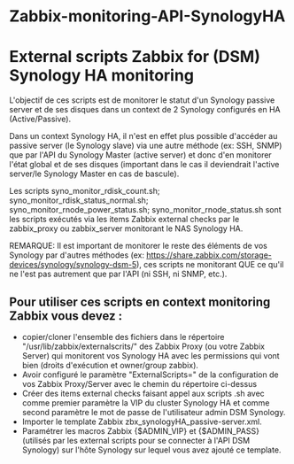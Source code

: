 # Zabbix-monitoring-API-SynologyHA

External scripts Zabbix for (DSM) Synology HA monitoring 
==========================================================================

L'objectif de ces scripts est de monitorer le statut d'un Synology passive server et de ses disques dans un context de 2 Synology configurés en HA (Active/Passive). 

Dans un context Synology HA, il n'est en effet plus possible d'accéder au passive server (le Synology slave) via une autre méthode (ex: SSH, SNMP) que par l'API du Synology Master (active server) et donc d'en monitorer l'état global et de ses disques (important dans le cas il deviendrait l'active server/le Synology Master en cas de bascule).

Les scripts syno_monitor_rdisk_count.sh; syno_monitor_rdisk_status_normal.sh; syno_monitor_rnode_power_status.sh; syno_monitor_rnode_status.sh sont les scripts exécutés via les items Zabbix external checks par le zabbix_proxy ou zabbix_server monitorant le NAS Synology HA.

REMARQUE: Il est important de monitorer le reste des éléments de vos Synology par d'autres méthodes (ex: https://share.zabbix.com/storage-devices/synology/synology-dsm-5), ces scripts ne monitorant QUE ce qu'il ne l'est pas autrement que par l'API (ni SSH, ni SNMP, etc.).

Pour utiliser ces scripts en context monitoring Zabbix vous devez :
-----------------------------------------------------------

- copier/cloner l'ensemble des fichiers dans le répertoire "/usr/lib/zabbix/externalscrits/" des Zabbix Proxy (ou votre Zabbix Server) qui monitorent vos Synology HA avec les permissions qui vont bien (droits d'exécution et owner/group zabbix).
- Avoir configuré le paramètre "ExternalScripts=" de la configuration de vos Zabbix Proxy/Server avec le chemin du répertoire ci-dessus
- Créer des items external checks faisant appel aux scripts .sh avec comme premier paramètre la VIP du cluster Synology HA et comme second paramètre le mot de passe de l'utilisateur admin DSM Synology.
- Importer le template Zabbix zbx_synologyHA_passive-server.xml.
- Paramétrer les macros Zabbix {$ADMIN_VIP} et {$ADMIN_PASS} (utilisés par les external scripts pour se connecter à l'API DSM Synology) sur l'hôte Synology sur lequel vous avez ajouté ce template.
